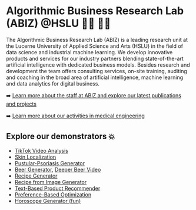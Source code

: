 # Algorithmic Business Research Lab (ABIZ) @HSLU 👩‍💻 👨‍💻

The Algorithmic Business Research Lab (ABIZ) is a leading research unit at the Lucerne University of Applied Science and Arts (HSLU) in the field of data science and industrial machine learning. We develop innovative products and services for our industry partners blending state-of-the-art artificial intelligence with dedicated business models. Besides research and development the team offers consulting services, on-site training, auditing and coaching in the broad area of artificial intelligence, machine learning and data analytics for digital business. 

➡️ [Learn more about the staff at ABIZ and explore our latest publications and projects](https://www.hslu.ch/en/lucerne-school-of-information-technology/research/team-algorithmic-business-1/)

➡️ [Learn more about our activities in medical engineering](https://www.hslu.ch/en/lucerne-university-of-applied-sciences-and-arts/research/medtech-kooperation/?sourceurl=/medtech)

## Explore our demonstrators 💥
- [TikTok Video Analysis](https://tiktok.abiz.ch/)
- [Skin Localization](http://skin-localization.abiz.vpcloud.abiz.ch/index.html)
- [Pustular-Psoriasis Generator](https://dbe-derm.dbe.unibas.ch/ppp)
- [Beer Generator](https://beer.abiz.ch/), [Deeper Beer Video](https://www.youtube.com/watch?v=T7INqKkIe4E)
- [Recipe Generator](https://rezeptgenerator.abiz.ch/)
- [Recipe from Image Generator](https://image-to-recipe.abiz.ch/)
- [Text-Based Product Recommender](https://text-recommender.abiz.ch/)
- [Preference-Based Optimization](https://hyperplane.abiz.ch/#/viewGraph)
- [Horoscope Generator (fun)](https://horoscope.abiz.ch/#/)

